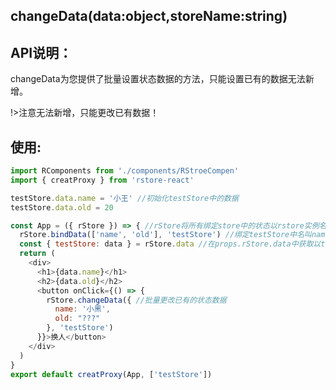 ## **changeData**(data:object,storeName:string)

## API说明：

changeData为您提供了批量设置状态数据的方法，只能设置已有的数据无法新增。

!>注意无法新增，只能更改已有数据！

## 使用:

```javascript
import RComponents from './components/RStroeCompen'
import { creatProxy } from 'rstore-react'

testStore.data.name = '小王' //初始化testStore中的数据
testStore.data.old = 20

const App = ({ rStore }) => { //rStore将所有绑定store中的状态以rstore实例名的方式储存在rStore的data中
  rStore.bindData(['name', 'old'], 'testStore') //绑定testStore中名叫name和old的状态，更改testStore状态中的name或者old都会引起响应式更新。
  const { testStore: data } = rStore.data //在props.rStore.data中获取以testStore命名的状态数据库
  return (
    <div>
      <h1>{data.name}</h1>
      <h2>{data.old}</h2>
      <button onClick={() => {
        rStore.changeData({ //批量更改已有的状态数据
          name: '小黑',
          old: "???"
        }, 'testStore')
      }}>换人</button>
    </div>
  )
}
export default creatProxy(App, ['testStore'])
```
